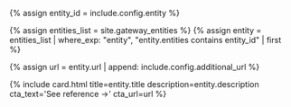 {% assign entity_id = include.config.entity %}

{% assign entities_list = site.gateway_entities %}
{% assign entity = entities_list | where_exp: "entity", "entity.entities contains entity_id" | first %}

{% assign url = entity.url | append: include.config.additional_url %}

{% include card.html title=entity.title description=entity.description cta_text='See reference &rarr;' cta_url=url %}